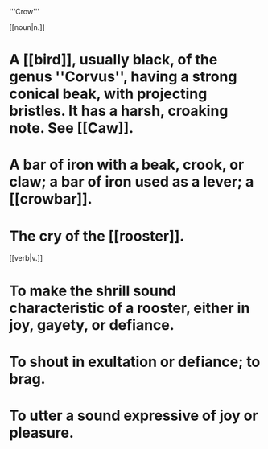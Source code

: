 '''Crow''' 

[[noun|n.]]
# A [[bird]], usually black, of the genus ''Corvus'', having a strong conical beak, with projecting bristles. It has a harsh, croaking note. See [[Caw]].
# A bar of iron with a beak, crook, or claw; a bar of iron used as a lever; a [[crowbar]].
# The cry of the [[rooster]].

[[verb|v.]]
# To make the shrill sound characteristic of a rooster, either in joy, gayety, or defiance.
# To shout in exultation or defiance; to brag.
# To utter a sound expressive of joy or pleasure.